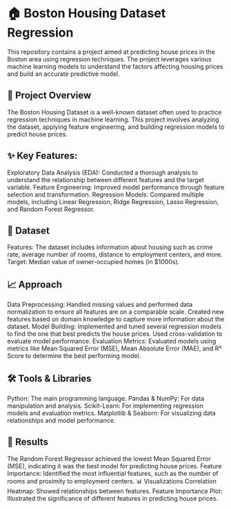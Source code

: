 

# 🏠 Boston Housing Dataset Regression
This repository contains a project aimed at predicting house prices in the Boston area using regression techniques. The project leverages various machine learning models to understand the factors affecting housing prices and build an accurate predictive model.

## 🚀 Project Overview
The Boston Housing Dataset is a well-known dataset often used to practice regression techniques in machine learning. This project involves analyzing the dataset, applying feature engineering, and building regression models to predict house prices.

## ✨ Key Features:
Exploratory Data Analysis (EDA): Conducted a thorough analysis to understand the relationship between different features and the target variable.
Feature Engineering: Improved model performance through feature selection and transformation.
Regression Models: Compared multiple models, including Linear Regression, Ridge Regression, Lasso Regression, and Random Forest Regressor.
## 📁 Dataset
Features: The dataset includes information about housing such as crime rate, average number of rooms, distance to employment centers, and more.
Target: Median value of owner-occupied homes (in $1000s).
## 📈 Approach
Data Preprocessing:
Handled missing values and performed data normalization to ensure all features are on a comparable scale.
Created new features based on domain knowledge to capture more information about the dataset.
Model Building:
Implemented and tuned several regression models to find the one that best predicts the house prices.
Used cross-validation to evaluate model performance.
Evaluation Metrics:
Evaluated models using metrics like Mean Squared Error (MSE), Mean Absolute Error (MAE), and R² Score to determine the best performing model.
## 🛠️ Tools & Libraries
Python: The main programming language.
Pandas & NumPy: For data manipulation and analysis.
Scikit-Learn: For implementing regression models and evaluation metrics.
Matplotlib & Seaborn: For visualizing data relationships and model performance.
## 🎯 Results
The Random Forest Regressor achieved the lowest Mean Squared Error (MSE), indicating it was the best model for predicting house prices.
Feature Importance: Identified the most influential features, such as the number of rooms and proximity to employment centers.
📊 Visualizations
Correlation Heatmap: Showed relationships between features.
Feature Importance Plot: Illustrated the significance of different features in predicting house prices.
